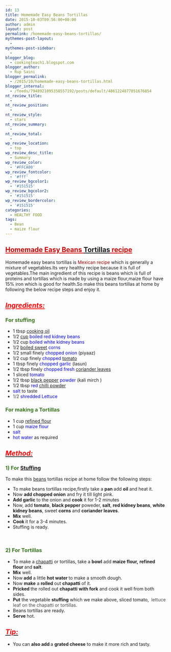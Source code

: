 ```yaml
---
id: 13
title: Homemade Easy Beans Tortillas
date: 2015-10-03T09:56:00+00:00
author: admin
layout: post
permalink: /homemade-easy-beans-tortillas/
mythemes-post-layout:
  - 
mythemes-post-sidebar:
  - 
blogger_blog:
  - cookingteach1.blogspot.com
blogger_author:
  - Rup Saini
blogger_permalink:
  - /2015/10/homemade-easy-beans-tortillas.html
blogger_internal:
  - /feeds/7948921895358557192/posts/default/4861224877051676854
nt_review_title:
  - 
nt_review_position:
  - 
nt_review_style:
  - stars
nt_review_summary:
  - 
nt_review_total:
  - 
wp_review_location:
  - top
wp_review_desc_title:
  - Summary
wp_review_color:
  - '#FFCA00'
wp_review_fontcolor:
  - '#fff'
wp_review_bgcolor1:
  - '#151515'
wp_review_bgcolor2:
  - '#151515'
wp_review_bordercolor:
  - '#151515'
categories:
  - HEALTHY FOOD
tags:
  - Bean
  - maize flour
---
```

<div dir="ltr" style="text-align: left;">
  <div style="clear: both; text-align: center;">
  </div>
  
  <h2>
    <span style="color: #cc0000; text-decoration: underline;"><strong>Homemade Easy Beans <a title="Tortilla" href="http://en.wikipedia.org/wiki/Tortilla" target="_blank" rel="wikipedia">Tortillas</a> recipe</strong></span>
  </h2>
  
  <p>
    Homemade easy beans tortillas is <span style="color: #990000;">Mexican recipe</span> which is generally a mixture of vegetables.Its very healthy recipe because it is full of vegetables.The main ingredient of this recipe is beans which is full of proteins and tortillas which is made by using a maize flour,maize flour have 15% iron which is good for health.So make this beans tortillas at home by following the below recipe steps and enjoy it.
  </p>
  
  <h2 style="text-align: left;">
    <b><span style="color: red;"><i><u>Ingredients:</u></i></span></b>
  </h2>
  
  <h3 style="text-align: left;">
    <span style="color: #38761d;">For stuffing </span>
  </h3>
  
  <ul>
    <li>
      1 tbsp <a title="Cooking oil" href="http://en.wikipedia.org/wiki/Cooking_oil" target="_blank" rel="wikipedia">cooking oil</a>
    </li>
    <li>
      1/2 <a title="Measuring cup" href="http://en.wikipedia.org/wiki/Measuring_cup" target="_blank" rel="wikipedia">cup</a> <span style="color: blue;">boiled red kidney beans</span>
    </li>
    <li>
      1/2 cup <span style="color: blue;">boiled white kidney beans</span>
    </li>
    <li>
      1/2 <a title="Hard candy" href="http://en.wikipedia.org/wiki/Hard_candy" target="_blank" rel="wikipedia">boiled sweet</a> <span style="color: blue;">corns</span>
    </li>
    <li>
      1/2 small finely <span style="color: blue;">chopped onion</span> (piyaaz)
    </li>
    <li>
      1/2 cup finely<span style="color: blue;"> chopped</span> <a title="Tomato" href="http://en.wikipedia.org/wiki/Tomato" target="_blank" rel="wikipedia">tomato</a>
    </li>
    <li>
      1 tbsp finely <span style="color: blue;">chopped garlic</span> (lasun)
    </li>
    <li>
      1/2 tbsp finely <span style="color: blue;">chopped fresh</span> <a title="Coriander" href="http://en.wikipedia.org/wiki/Coriander" target="_blank" rel="wikipedia">coriander leaves</a>
    </li>
    <li>
      1 sliced <span style="color: blue;">tomato</span>
    </li>
    <li>
      1/2 tbsp <a title="Black pepper" href="http://en.wikipedia.org/wiki/Black_pepper" target="_blank" rel="wikipedia">black pepper</a><span style="color: blue;"> powder</span> (kali mirch )
    </li>
    <li>
      1/2 tbsp <span style="color: blue;">red</span> <a title="Chili powder" href="http://en.wikipedia.org/wiki/Chili_powder" target="_blank" rel="wikipedia">chilli powder</a>
    </li>
    <li>
      <span style="color: blue;">salt</span> to taste
    </li>
    <li>
      <span style="color: #454545;">1/2 </span><span style="color: blue;">shredded Lettuce</span>
    </li>
  </ul>
  
  <h3 style="text-align: left;">
    <span style="color: #38761d;">For making a Tortillas </span>
  </h3>
  
  <ul>
    <li>
      1 cup <a title="Flour" href="http://en.wikipedia.org/wiki/Flour" target="_blank" rel="wikipedia">refined flour</a>
    </li>
    <li>
      1 cup <span style="color: blue;">maize flour</span>
    </li>
    <li>
      <span style="color: blue;">salt</span>
    </li>
    <li>
      <span style="color: blue;">hot water</span> as required
    </li>
  </ul>
  
  <h2 style="text-align: left;">
    <i><u><span style="color: red;">Method:</span></u></i>
  </h2>
  
  <h3 style="text-align: left;">
    <span style="color: #38761d;">1) For <a title="Stuffing" href="http://en.wikipedia.org/wiki/Stuffing" target="_blank" rel="wikipedia">Stuffing</a></span>
  </h3>
  
  <p>
    To make this <a title="Bean" href="http://en.wikipedia.org/wiki/Bean" target="_blank" rel="wikipedia">beans</a> tortillas recipe at home follow the following steps:
  </p>
  
  <ul>
    <li>
      To make beans tortillas recipe,firstly take a <b>pan </b>add <b>oil</b> and heat it.
    </li>
    <li>
      Now <b>add chopped onion</b> and fry it till light pink.
    </li>
    <li>
      <b>Add garlic</b> to the onion and <b>cook</b> it for 1-2 minutes
    </li>
    <li>
      Now, add <b>tomato</b>, <b>black pepper</b> poweder,<b> salt</b>, <b>red kidney beans</b>, <b>white kidney beans</b>, sweet <b>corns</b> and <b>coriander leaves</b>.
    </li>
    <li>
      <b>Mix</b> well.
    </li>
    <li>
      <b>Cook </b>it for a 3-4 minutes.
    </li>
    <li>
      Stuffing is ready.
    </li>
  </ul>
  
  <p>
    &nbsp;
  </p>
  
  <h3 style="text-align: left;">
    <span style="color: #38761d;">2) For Tortillas </span>
  </h3>
  
  <ul>
    <li>
      To make a <a title="Chapati" href="http://en.wikipedia.org/wiki/Chapati" target="_blank" rel="wikipedia">chapatti</a> or tortillas, take a <b>bowl</b> add <b>maize flour,</b> <b>refined flour </b>and<b> salt</b>.
    </li>
    <li>
      <b>Mix</b> well.
    </li>
    <li>
      Now<b> add</b> a little <b>hot water </b>to make a smooth dough.
    </li>
    <li>
      Now <b>make</b> a <b>rolled</b> out <b>chapatti</b> of it.
    </li>
    <li>
      <b>Pricked </b>the rolled out <b>chapatti</b> <b>with fork</b> and cook it well from both sides.
    </li>
    <li>
      <b>Put</b> the vegetable <b>stuffing</b> which we make above, sliced tomato, <span style="color: #454545;"> lettuce leaf on the chapatti or tortillas.</span>
    </li>
    <li>
      Beans tortillas are ready.
    </li>
    <li>
      <b>Serve </b>hot.
    </li>
  </ul>
  
  <h2 style="text-align: left;">
    <i><u><span style="color: red;">Tip: </span></u></i>
  </h2>
  
  <ul>
    <li>
      You can <b>also add </b>a <b>grated cheese</b> to make it more rich and tasty.
    </li>
  </ul>
</div>

<!--more-->